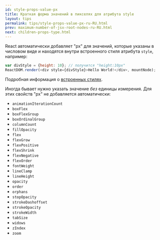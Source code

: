 ```yaml
---
id: style-props-value-px
title: Краткая форма значений в пикселях для атрибута style
layout: tips
permalink: tips/style-props-value-px-ru-RU.html
prev: maximum-number-of-jsx-root-nodes-ru-RU.html
next: children-props-type.html
---
```


React автоматически добавляет "px" для значений, которые указаны в числовом виде и находятся внутри встроенного стиля атрибута `style`, например:

```js
var divStyle = {height: 10}; // получится "height:10px"
ReactDOM.render(<div style={divStyle}>Hello World!</div>, mountNode);
```

Подробная информация о [встроенных стилях](/react/tips/inline-styles-ru-RU.html).

Иногда бывает нужно указать значение *без* единицы измерения. Для этих свойств "px" не добавляется автоматически:

- `animationIterationCount`
- `boxFlex`
- `boxFlexGroup`
- `boxOrdinalGroup`
- `columnCount`
- `fillOpacity`
- `flex`
- `flexGrow`
- `flexPositive`
- `flexShrink`
- `flexNegative`
- `flexOrder`
- `fontWeight`
- `lineClamp`
- `lineHeight`
- `opacity`
- `order`
- `orphans`
- `stopOpacity`
- `strokeDashoffset`
- `strokeOpacity`
- `strokeWidth`
- `tabSize`
- `widows`
- `zIndex`
- `zoom`
